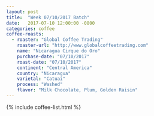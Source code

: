 ```yaml
---
layout: post
title:  "Week 07/10/2017 Batch"
date:   2017-07-10 12:00:00 -0800
categories: coffee
coffee-roasts:
  - roaster: "Global Coffee Trading"
    roaster-url: "http://www.globalcoffeetrading.com"
    name: "Nicaragua Cirque do Oro"
    purchase-date: "07/10/2017"
    roast-date: "07/10/2017"
    continent: "Central America"
    country: "Nicaragua"
    varietal: "Catuai"
    process: "Washed"
    flavor: "Milk Chocolate, Plum, Golden Raisin"
---
```


{% include coffee-list.html %}
